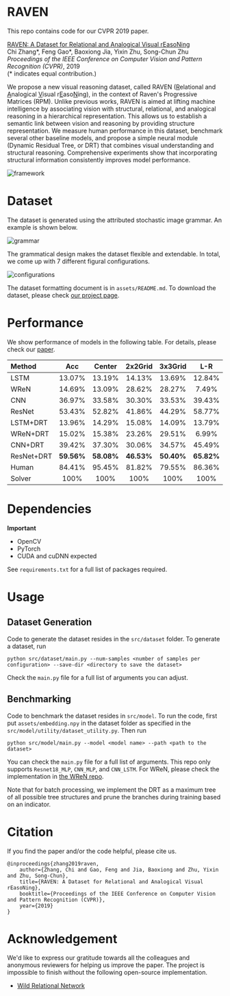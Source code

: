 # RAVEN

This repo contains code for our CVPR 2019 paper.

[RAVEN: A Dataset for <u>R</u>elational and <u>A</u>nalogical <u>V</u>isual r<u>E</u>aso<u>N</u>ing](http://wellyzhang.github.io/attach/cvpr19zhang.pdf)  
Chi Zhang*, Feng Gao*, Baoxiong Jia, Yixin Zhu, Song-Chun Zhu  
*Proceedings of the IEEE Conference on Computer Vision and Pattern Recognition (CVPR)*, 2019   
(* indicates equal contribution.)

We propose a new visual reasoning dataset, called RAVEN (<u>R</u>elational and <u>A</u>nalogical <u>V</u>isual r<u>E</u>aso<u>N</u>ing), in the context of Raven's Progressive Matrices (RPM). Unlike previous works, RAVEN is aimed at lifting machine intelligence by associating vision with structural, relational, and analogical reasoning in a hierarchical representation. This allows us to establish a semantic link between vision and reasoning by providing structure representation. We measure human performance in this dataset, benchmark several other baseline models, and propose a simple neural module (Dynamic Residual Tree, or DRT) that combines visual understanding and structural reasoning. Comprehensive experiments show that incorporating structural information consistently improves model performance.

![framework](http://wellyzhang.github.io/img/in-post/RAVEN/process.jpg)

# Dataset

The dataset is generated using the attributed stochastic image grammar. An example is shown below.

![grammar](http://wellyzhang.github.io/img/in-post/RAVEN/prologue.jpg)

The grammatical design makes the dataset flexible and extendable. In total, we come up with 7 different figural configurations. 

![configurations](http://wellyzhang.github.io/img/in-post/RAVEN/peek_view.png)

The dataset formatting document is in ```assets/README.md```. To download the dataset, please check [our project page](http://wellyzhang.github.io/project/raven.html#dataset).

# Performance

We show performance of models in the following table. For details, please check our [paper](http://wellyzhang.github.io/attach/cvpr19zhang.pdf).


| Method     | Acc        | Center     | 2x2Grid    | 3x3Grid    | L-R        | U-D        | O-IC       | O-IG       |
| :---       | :---:      | :---:      | :---:      | :---:      | :---:      | :---:      | :---:      | :---:      |
| LSTM       | 13.07%     | 13.19%     | 14.13%     | 13.69%     | 12.84%     | 12.35%     | 12.15%     | 12.99%     |
| WReN       | 14.69%     | 13.09%     | 28.62%     | 28.27%     | 7.49%      | 6.34%      | 8.38%      | 10.56%     |
| CNN        | 36.97%     | 33.58%     | 30.30%     | 33.53%     | 39.43%     | 41.26%     | 43.20%     | 37.54%     |
| ResNet     | 53.43%     | 52.82%     | 41.86%     | 44.29%     | 58.77%     | 60.16%     | 63.19%     | 53.12%     |
| LSTM+DRT   | 13.96%     | 14.29%     | 15.08%     | 14.09%     | 13.79%     | 13.24%     | 13.99%     | 13.29%     |
| WReN+DRT   | 15.02%     | 15.38%     | 23.26%     | 29.51%     | 6.99%      | 8.43%      | 8.93%      | 12.35%     |
| CNN+DRT    | 39.42%     | 37.30%     | 30.06%     | 34.57%     | 45.49%     | 45.54%     | 45.93%     | 37.54%     |
| ResNet+DRT | **59.56%** | **58.08%** | **46.53%** | **50.40%** | **65.82%** | **67.11%** | **69.09%** | **60.11%** |
| Human      | 84.41%     | 95.45%     | 81.82%     | 79.55%     | 86.36%     | 81.81%     | 86.36%     | 81.81%     |
| Solver     | 100%       | 100%       | 100%       | 100%       | 100%       | 100%       | 100%       | 100%       |


# Dependencies

**Important**
* OpenCV
* PyTorch
* CUDA and cuDNN expected

See ```requirements.txt``` for a full list of packages required.

# Usage

## Dataset Generation

Code to generate the dataset resides in the ```src/dataset``` folder. To generate a dataset, run

```
python src/dataset/main.py --num-samples <number of samples per configuration> --save-dir <directory to save the dataset>
```

Check the ```main.py``` file for a full list of arguments you can adjust.

## Benchmarking

Code to benchmark the dataset resides in ```src/model```. To run the code, first put ```assets/embedding.npy``` in the dataset folder as specified in the ```src/model/utility/dataset_utility.py```. Then run

```
python src/model/main.py --model <model name> --path <path to the dataset>
```

You can check the ```main.py``` file for a full list of arguments. This repo only supports ```Resnet18_MLP```, ```CNN_MLP```, and ```CNN_LSTM```. For WReN, please check the implementation in [the WReN repo](https://github.com/Fen9/WReN).

Note that for batch processing, we implement the DRT as a maximum tree of all possible tree structures and prune the branches during training based on an indicator.

# Citation

If you find the paper and/or the code helpful, please cite us.

```
@inproceedings{zhang2019raven, 
    author={Zhang, Chi and Gao, Feng and Jia, Baoxiong and Zhu, Yixin and Zhu, Song-Chun}, 
    title={RAVEN: A Dataset for Relational and Analogical Visual rEasoNing}, 
    booktitle={Proceedings of the IEEE Conference on Computer Vision and Pattern Recognition (CVPR)}, 
    year={2019}
}
```

# Acknowledgement

We'd like to express our gratitude towards all the colleagues and anonymous reviewers for helping us improve the paper. The project is impossible to finish without the following open-source implementation.

* [Wild Relational Network](https://github.com/Fen9/WReN)
